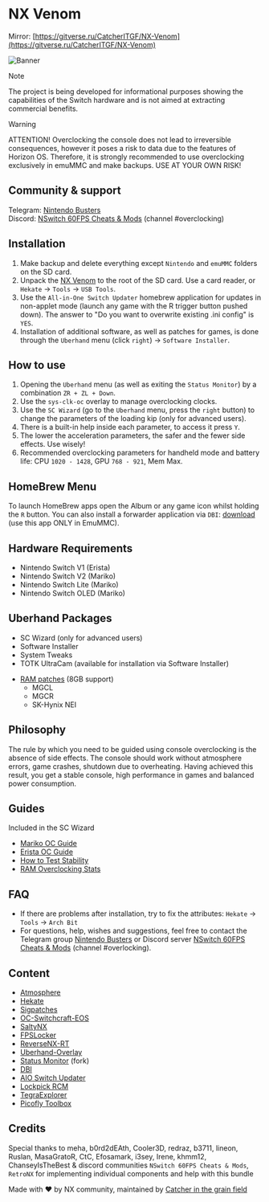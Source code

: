 # NX Venom

Mirror: [https://gitverse.ru/CatcherITGF/NX-Venom](https://gitverse.ru/CatcherITGF/NX-Venom)

![Banner](banner.jpg)

> [!NOTE]  
> The project is being developed for informational purposes showing the capabilities of the Switch hardware and is not aimed at extracting commercial benefits.

> [!WARNING]  
> ATTENTION! Overclocking the console does not lead to irreversible consequences, however it poses a risk to data due to the features of Horizon OS. Therefore, it is strongly recommended to use overclocking exclusively in emuMMC and make backups. USE AT YOUR OWN RISK! 

## Community & support

Telegram: [Nintendo Busters](https://t.me/NintendoBusters)  
Discord: [NSwitch 60FPS Cheats & Mods](https://discord.com/invite/UqN6FcepTQ) (channel #overclocking)

## Installation

1. Make backup and delete everything except `Nintendo` and `emuMMC` folders on the SD card.
2. Unpack the [NX Venom](https://github.com/CatcherITGF/NX-Venom/raw/main/NXVenom.zip) to the root of the SD card. Use a card reader, or `Hekate` → `Tools` → `USB Tools`.
3. Use the `All-in-One Switch Updater` homebrew application for updates in non-applet mode (launch any game with the R trigger button pushed down). The answer to "Do you want to overwrite existing .ini config" is `YES`.
4. Installation of additional software, as well as patches for games, is done through the `Uberhand` menu (click `right`) → `Software Installer`.

## How to use

1. Opening the `Uberhand` menu (as well as exiting the `Status Monitor`) by a combination `ZR + ZL + Down`.
2. Use the `sys-clk-oc` overlay to manage overclocking clocks.
3. Use the `SC Wizard` (go to the `Uberhand` menu, press the `right` button) to change the parameters of the loading kip (only for advanced users).
4. There is a built-in help inside each parameter, to access it press `Y`.
5. The lower the acceleration parameters, the safer and the fewer side effects. Use wisely!
6. Recommended overclocking parameters for handheld mode and battery life: CPU `1020 - 1428`, GPU `768 - 921`, Mem Max.

## HomeBrew Menu

To launch HomeBrew apps open the Album or any game icon whilst holding the `R` button. You can also install a forwarder application via `DBI`: [download](https://github.com/CatcherITGF/NX-Venom/raw/refs/heads/main/Sources/Tools/Apps/Homebrew%20Menu%20by%20NX-Venom.nsp) (use this app ONLY in EmuMMC).

## Hardware Requirements

- Nintendo Switch V1 (Erista)
- Nintendo Switch V2 (Mariko)
- Nintendo Switch Lite (Mariko)
- Nintendo Switch OLED (Mariko)

## Uberhand Packages

- SC Wizard (only for advanced users)
- Software Installer
- System Tweaks  
- TOTK UltraCam (available for installation via Software Installer)
<!-- -->
- [RAM patches](https://github.com/CatcherITGF/NX-Venom/raw/refs/heads/main/Sources/Tools/Uberhand%20Packages/RAM%20Patch.zip) (8GB support)
  - MGCL
  - MGCR
  - SK-Hynix NEI

## Philosophy

The rule by which you need to be guided using console overclocking is the absence of side effects. The console should work without atmosphere errors, game crashes, shutdown due to overheating. Having achieved this result, you get a stable console, high performance in games and balanced power consumption.

## Guides

Included in the SC Wizard

- [Mariko OC Guide](https://github.com/dominatorul/Guides/blob/main/mariko.md)  
- [Erista OC Guide](https://github.com/dominatorul/Guides/blob/main/erista.md)  
- [How to Test Stability](https://github.com/dominatorul/Guides/blob/main/stability.md)  
- [RAM Overclocking Stats](https://docs.google.com/spreadsheets/d/154TU8NRI3G8wY0ndf8HYJG20wsajW_CeSvkJLHw7o1g/edit?gid=0#gid=0)

## FAQ

- If there are problems after installation, try to fix the attributes: `Hekate` → `Tools` → `Arch Bit`
- For questions, help, wishes and suggestions, feel free to contact the Telegram group [Nintendo Busters](https://t.me/NintendoBusters) or Discord server [NSwitch 60FPS Cheats & Mods](https://discord.com/invite/UqN6FcepTQ) (channel #overlocking).

## Content

- [Atmosphere](https://github.com/Atmosphere-NX/Atmosphere)
- [Hekate](https://github.com/CTCaer/hekate)
- [Sigpatches](https://sigmapatches.coomer.party)
- [OC-Switchcraft-EOS](https://github.com/halop/OC-Switchcraft-EOS)
- [SaltyNX](https://github.com/masagrator/SaltyNX)
- [FPSLocker](https://github.com/masagrator/FPSLocker)
- [ReverseNX-RT](https://github.com/masagrator/ReverseNX-RT)
- [Uberhand-Overlay](https://github.com/efosamark/Uberhand-Overlay)
- [Status Monitor](https://github.com/ppkantorski/Status-Monitor-Overlay) (fork)
- [DBI](https://github.com/rashevskyv/dbi)
- [AIO Switch Updater](https://github.com/HamletDuFromage/aio-switch-updater)
- [Lockpick RCM](https://github.com/s1204IT/Lockpick_RCM)
- [TegraExplorer](https://github.com/suchmememanyskill/TegraExplorer)
- [Picofly Toolbox](https://github.com/Ansem-SoD/Picofly)

## Credits

Special thanks to meha, b0rd2dEAth, Cooler3D, redraz, b3711, lineon, Ruslan, MasaGratoR, CtC, Efosamark, i3sey, Irene, khmm12, ChanseyIsTheBest & discord communities `NSwitch 60FPS Cheats & Mods`, `RetroNX` for implementing individual components and help with this bundle

Made with ❤️ by NX community, maintained by [Catcher in the grain field](https://github.com/CatcherITGF)
